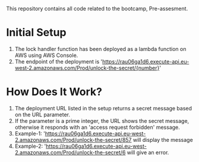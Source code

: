 This repository contains all code related to the bootcamp, Pre-assesment.

# Initial Setup
1. The lock handler function has been deployed as a lambda function on AWS using AWS Console. 
1. The endpoint of the deployment is 'https://rau06ga1d6.execute-api.eu-west-2.amazonaws.com/Prod/unlock-the-secret/{number}'

# How Does It Work?
1. The deployment URL listed in the setup returns a secret message based on the URL parameter.
1. If the parameter is a prime integer, the URL shows the secret message, otherwise it responds with an 'access request forbidden' message.
1. Example-1: 'https://rau06ga1d6.execute-api.eu-west-2.amazonaws.com/Prod/unlock-the-secret/857 will display the message
1. Example-2: 'https://rau06ga1d6.execute-api.eu-west-2.amazonaws.com/Prod/unlock-the-secret/6 will give an error.

